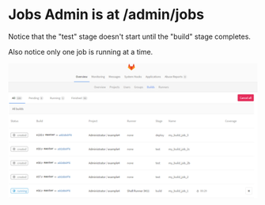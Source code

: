 # Jobs Admin is at /admin/jobs

Notice that the "test" stage doesn't start until the "build" stage completes.

Also notice only one job is running at a time.

![Jobs Admin page](../images/builds-admin.png)

